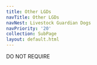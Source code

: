 ```yaml
---
title: Other LGDs
navTitle: Other LGDs
navNest: Livestock Guardian Dogs
navPriority: '20'
collection: SubPage
layout: default.html
---
```

DO NOT REQUIRE
